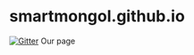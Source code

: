 # smartmongol.github.io
[![Gitter](https://badges.gitter.im/Join%20Chat.svg)](https://gitter.im/Smartmongol/smartmongol?utm_source=badge&utm_medium=badge&utm_campaign=pr-badge&utm_content=body_badge)
Our page
